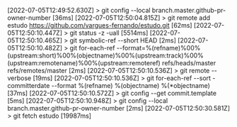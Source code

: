 [2022-07-05T12:49:52.630Z] > git config --local branch.master.github-pr-owner-number [36ms]
[2022-07-05T12:50:04.815Z] > git remote add estudo https://github.com/vargues-fernando/estudo.git [62ms]
[2022-07-05T12:50:10.447Z] > git status -z -uall [5514ms]
[2022-07-05T12:50:10.465Z] > git symbolic-ref --short HEAD [2ms]
[2022-07-05T12:50:10.482Z] > git for-each-ref --format=%(refname)%00%(upstream:short)%00%(objectname)%00%(upstream:track)%00%(upstream:remotename)%00%(upstream:remoteref) refs/heads/master refs/remotes/master [2ms]
[2022-07-05T12:50:10.536Z] > git remote --verbose [19ms]
[2022-07-05T12:50:10.536Z] > git for-each-ref --sort -committerdate --format %(refname) %(objectname) %(*objectname) [37ms]
[2022-07-05T12:50:10.572Z] > git config --get commit.template [5ms]
[2022-07-05T12:50:10.948Z] > git config --local branch.master.github-pr-owner-number [2ms]
[2022-07-05T12:50:30.581Z] > git fetch estudo [19987ms]



